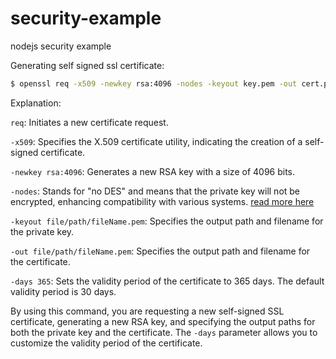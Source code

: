 # security-example
nodejs security example


Generating self signed ssl certificate:
```bash
$ openssl req -x509 -newkey rsa:4096 -nodes -keyout key.pem -out cert.pem -days 365
```
Explanation:

<code>req</code>: Initiates a new certificate request.

<code>-x509</code>: Specifies the X.509 certificate utility, indicating the creation of a self-signed certificate.

<code>-newkey rsa:4096</code>: Generates a new RSA key with a size of 4096 bits.

<code>-nodes</code>: Stands for "no DES" and means that the private key will not be encrypted, enhancing compatibility with various systems. [read more here](https://stackoverflow.com/questions/5051655/what-is-the-purpose-of-the-nodes-argument-in-openssl)

<code>-keyout file/path/fileName.pem</code>: Specifies the output path and filename for the private key.

<code>-out file/path/fileName.pem</code>: Specifies the output path and filename for the certificate.

<code>-days 365</code>: Sets the validity period of the certificate to 365 days. The default validity period is 30 days.

By using this command, you are requesting a new self-signed SSL certificate, generating a new RSA key, and specifying the output paths for both the private key and the certificate. The <code>-days</code> parameter allows you to customize the validity period of the certificate.
